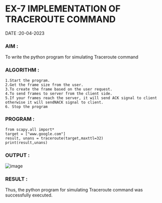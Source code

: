 # EX-7 IMPLEMENTATION OF TRACEROUTE COMMAND

DATE :20-04-2023

### AIM :
To write the python program for simulating Traceroute command

### ALGORITHM :
```
1.Start the program.
2.Get the frame size from the user.
3.To create the frame based on the user request.
4.To send frames to server from the client side.
5.If your frames reach the server, it will send ACK signal to client
otherwise it will sendNACK signal to client.
6. Stop the program
```

### PROGRAM :
```
from scapy.all import*
target = ["www.google.com"]
result, unans = traceroute(target,maxttl=32)
print(result,unans)
```

### OUTPUT :
![image](https://github.com/Thilagavathi7/EX-7/assets/119407159/5c65b827-fbdf-4955-ad76-88292ce997a2)



### RESULT :


Thus, the python program for simulating Traceroute command was successfully executed.
